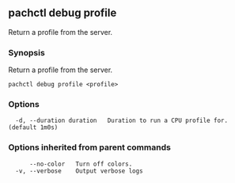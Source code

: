 ## pachctl debug profile

Return a profile from the server.

### Synopsis


Return a profile from the server.

```
pachctl debug profile <profile>
```

### Options

```
  -d, --duration duration   Duration to run a CPU profile for. (default 1m0s)
```

### Options inherited from parent commands

```
      --no-color   Turn off colors.
  -v, --verbose    Output verbose logs
```


